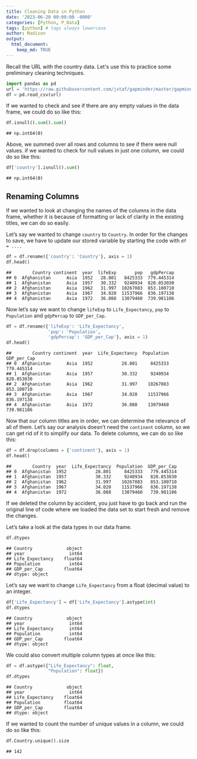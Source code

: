```yaml
---
title: Cleaning Data in Python
date: '2023-06-20 09:00:00 -0800'
categories: [Python, P_Data]
tags: [python] # tags always lowercase
author: Madison
output: 
  html_document:
    keep_md: TRUE
---
```




Recall the URL with the country data. Let's use this to practice some preliminary cleaning techniques.


``` python
import pandas as pd
url = 'https://raw.githubusercontent.com/jstaf/gapminder/master/gapminder/gapminder.csv'
df = pd.read_csv(url)
```

If we wanted to check and see if there are any empty values in the data frame, we could do so like this:


``` python
df.isnull().sum().sum()
```

```
## np.int64(0)
```

Above, we summed over all rows and columns to see if there were null values. if we wanted to check for null values in just one column, we could do so like this:


``` python
df['country'].isnull().sum()
```

```
## np.int64(0)
```

## Renaming Columns

If we wanted to look at changing the names of the columns in the data frame, whether it is because of formatting or lack of clarity in the existing titles, we can do so easily.

Let’s say we wanted to change `country` to `Country`. In order for the changes to save, we have to update our stored variable by starting the code with `df = ....`


``` python
df = df.rename({'country': 'Country'}, axis = 1)
df.head()
```

```
##        Country continent  year  lifeExp       pop   gdpPercap
## 0  Afghanistan      Asia  1952   28.801   8425333  779.445314
## 1  Afghanistan      Asia  1957   30.332   9240934  820.853030
## 2  Afghanistan      Asia  1962   31.997  10267083  853.100710
## 3  Afghanistan      Asia  1967   34.020  11537966  836.197138
## 4  Afghanistan      Asia  1972   36.088  13079460  739.981106
```

Now let’s say we want to change `lifeExp` to `Life_Expectancy`, `pop` to `Population` and `gdpPercap` to `GDP_per_Cap`.


``` python
df = df.rename({'lifeExp': 'Life_Expectancy',
                'pop': 'Population',
                'gdpPercap': 'GDP_per_Cap'}, axis = 1)
df.head()
```

```
##        Country continent  year  Life_Expectancy  Population  GDP_per_Cap
## 0  Afghanistan      Asia  1952           28.801     8425333   779.445314
## 1  Afghanistan      Asia  1957           30.332     9240934   820.853030
## 2  Afghanistan      Asia  1962           31.997    10267083   853.100710
## 3  Afghanistan      Asia  1967           34.020    11537966   836.197138
## 4  Afghanistan      Asia  1972           36.088    13079460   739.981106
```

Now that our column titles are in order, we can determine the relevance of all of them. Let’s say our analysis doesn’t need the `continent` column, so we can get rid of it to simplify our data. To delete columns, we can do so like this:


``` python
df = df.drop(columns = {'continent'}, axis = 1)
df.head()
```

```
##        Country  year  Life_Expectancy  Population  GDP_per_Cap
## 0  Afghanistan  1952           28.801     8425333   779.445314
## 1  Afghanistan  1957           30.332     9240934   820.853030
## 2  Afghanistan  1962           31.997    10267083   853.100710
## 3  Afghanistan  1967           34.020    11537966   836.197138
## 4  Afghanistan  1972           36.088    13079460   739.981106
```

If we deleted the column by accident, you just have to go back and run the original line of code where we loaded the data set to start fresh and remove the changes.

Let’s take a look at the data types in our data frame.


``` python
df.dtypes
```

```
## Country             object
## year                 int64
## Life_Expectancy    float64
## Population           int64
## GDP_per_Cap        float64
## dtype: object
```

Let’s say we want to change `Life_Expectancy` from a float (decimal value) to an integer.


``` python
df['Life_Expectancy'] = df['Life_Expectancy'].astype(int)
df.dtypes
```

```
## Country             object
## year                 int64
## Life_Expectancy      int64
## Population           int64
## GDP_per_Cap        float64
## dtype: object
```

We could also convert multiple column types at once like this:


``` python
df = df.astype({"Life_Expectancy": float, 
                "Population": float})
df.dtypes
```

```
## Country             object
## year                 int64
## Life_Expectancy    float64
## Population         float64
## GDP_per_Cap        float64
## dtype: object
```

If we wanted to count the number of unique values in a column, we could do so like this:


``` python
df.Country.unique().size
```

```
## 142
```

